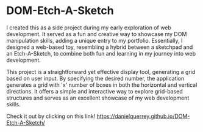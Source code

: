 # DOM-Etch-A-Sketch

I created this as a side project during my early exploration of web development. It served as a fun and creative way to showcase my DOM manipulation skills, adding a unique entry to my portfolio. Essentially, I designed a web-based toy, resembling a hybrid between a sketchpad and an Etch-A-Sketch, to combine both fun and learning in my journey into web development.

This project is a straightforward yet effective display tool, generating a grid based on user input. By specifying the desired number, the application generates a grid with 'x' number of boxes in both the horizontal and vertical directions. It offers a simple and interactive way to explore grid-based structures and serves as an excellent showcase of my web development skills.

Check it out by clicking on this link!
https://danielquerrey.github.io/DOM-Etch-A-Sketch/
